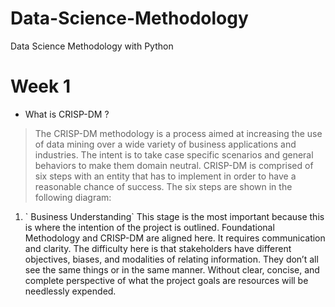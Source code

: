 # Data-Science-Methodology
Data Science Methodology with Python

# Week 1
- What is CRISP-DM ?
> The CRISP-DM methodology is a process aimed at increasing the use of data mining over a wide variety of business applications and industries. The intent is to take case specific scenarios and general behaviors to make them domain neutral. CRISP-DM is comprised of six steps with an entity that has to implement in order to have a reasonable chance of success. The six steps are shown in the following diagram:<br><img src=''>
<ol>
  <li>
 ` Business Understanding` This stage is the most important because this is where the intention of the project is outlined. Foundational Methodology and CRISP-DM are aligned here. It requires communication and clarity. The difficulty here is that stakeholders have different objectives, biases, and modalities of relating information. They don’t all see the same things or in the same manner. Without clear, concise, and complete perspective of what the project goals are resources will be needlessly expended.
  </li>
</ol>


